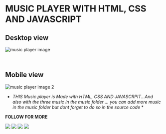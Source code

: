 # MUSIC PLAYER WITH HTML, CSS AND JAVASCRIPT

## Desktop view

![music player image](https://user-images.githubusercontent.com/84742051/136117392-12534593-6b2d-47df-9225-6e2f659b0e40.PNG)

<br>

## Mobile view

![music player image 2](https://user-images.githubusercontent.com/84742051/136117480-b668028b-d3b5-4543-9ca3-1cd3a9e2f3bf.PNG)

- _THIS Music player is Made with HTML, CSS AND JAVASCRPIT...And also with the three music in the music folder ... you can add more music in the music folder but dont forget to do so in the source code_ \*

**FOLLOW FOR MORE**

<p align="left">
<a href = "https://www.facebook.com/zumatekAcademy/"><img src="https://img.icons8.com/color/48/000000/facebook.png"/></a>
<a href = "https://twitter.com/ozumahe?s=09"><img src="https://img.icons8.com/fluent/48/000000/twitter.png"/></a>
<a href = "https://instagram.com/zuma_tek?utm_medium=copy_link"><img src="https://img.icons8.com/fluent/48/000000/instagram-new.png"/></a>
<a href = "https://www.youtube.com/channel/UCvPoeihvp12qf8wauTXEcaA"><img src="https://img.icons8.com/color/48/000000/youtube-play.png"/></a>
</p>
